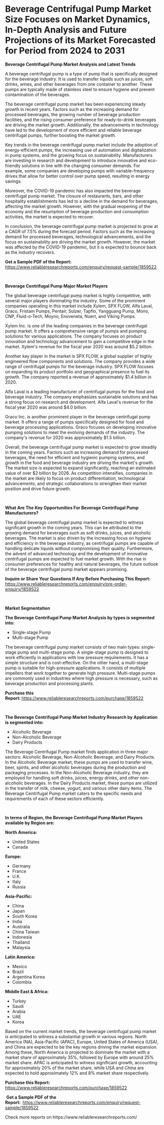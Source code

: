 <p><h1>Beverage Centrifugal Pump Market Size Focuses on Market Dynamics, In-Depth Analysis and Future Projections of its Market Forecasted for Period from 2024 to 2031</h1></p><p><strong>Beverage Centrifugal Pump Market Analysis and Latest Trends</strong></p>
<p><p>A beverage centrifugal pump is a type of pump that is specifically designed for the beverage industry. It is used to transfer liquids such as juices, soft drinks, wines, and other beverages from one container to another. These pumps are typically made of stainless steel to ensure hygiene and prevent contamination of the beverages.</p><p>The beverage centrifugal pump market has been experiencing steady growth in recent years. Factors such as the increasing demand for processed beverages, the growing number of beverage production facilities, and the rising consumer preference for ready-to-drink beverages are driving the market growth. Additionally, the advancements in technology have led to the development of more efficient and reliable beverage centrifugal pumps, further boosting the market growth.</p><p>Key trends in the beverage centrifugal pump market include the adoption of energy-efficient pumps, the increasing use of automation and digitalization in pump systems, and the growing focus on sustainability. Manufacturers are investing in research and development to introduce innovative and eco-friendly solutions in line with the changing consumer demands. For example, some companies are developing pumps with variable-frequency drives that allow for better control over pump speed, resulting in energy savings.</p><p>Moreover, the COVID-19 pandemic has also impacted the beverage centrifugal pump market. The closure of restaurants, bars, and other hospitality establishments has led to a decline in the demand for beverages, affecting the market growth. However, with the gradual reopening of the economy and the resumption of beverage production and consumption activities, the market is expected to recover.</p><p>In conclusion, the beverage centrifugal pump market is projected to grow at a CAGR of 7.5% during the forecast period. Factors such as the increasing demand for processed beverages, technological advancements, and the focus on sustainability are driving the market growth. However, the market was affected by the COVID-19 pandemic, but it is expected to bounce back as the industry recovers.</p></p>
<p><strong>Get a Sample PDF of the Report:&nbsp;</strong> <a href="https://www.reliableresearchreports.com/enquiry/request-sample/1859522">https://www.reliableresearchreports.com/enquiry/request-sample/1859522</a></p>
<p>&nbsp;</p>
<p><strong>Beverage Centrifugal Pump Major Market Players</strong></p>
<p><p>The global beverage centrifugal pump market is highly competitive, with several major players dominating the industry. Some of the prominent companies operating in this market include Xylem, SPX FLOW, Alfa Laval, Graco, Fristam Pumps, Pentair, Sulzer, Tapflo, Yangguang Pump, Mono, CNP, Fluid-o-Tech, Moyno, Enoveneta, Nuert, and Viking Pumps.</p><p>Xylem Inc. is one of the leading companies in the beverage centrifugal pump market. It offers a comprehensive range of pumps and pumping solutions for various applications. The company focuses on product innovation and technology advancement to gain a competitive edge in the market. Xylem's revenue for the fiscal year 2020 was around $5.2 billion.</p><p>Another key player in the market is SPX FLOW, a global supplier of highly engineered flow components and solutions. The company provides a wide range of centrifugal pumps for the beverage industry. SPX FLOW focuses on expanding its product portfolio and geographical presence to fuel its growth. The company reported a revenue of approximately $1.4 billion in 2020.</p><p>Alfa Laval is a leading manufacturer of centrifugal pumps for the food and beverage industry. The company emphasizes sustainable solutions and has a strong focus on research and development. Alfa Laval's revenue for the fiscal year 2020 was around $4.0 billion.</p><p>Graco Inc. is another prominent player in the beverage centrifugal pump market. It offers a range of pumps specifically designed for food and beverage processing applications. Graco focuses on developing innovative pumping solutions to meet the evolving demands of the industry. The company's revenue for 2020 was approximately $1.5 billion.</p><p>Overall, the beverage centrifugal pump market is expected to grow steadily in the coming years. Factors such as increasing demand for processed beverages, the need for efficient and hygienic pumping systems, and growth in the food and beverage industry are driving the market's growth. The market size is expected to expand significantly, reaching an estimated value of over $2 billion by 2026. As competition intensifies, companies in the market are likely to focus on product differentiation, technological advancements, and strategic collaborations to strengthen their market position and drive future growth.</p></p>
<p>&nbsp;</p>
<p><strong>What Are The Key Opportunities For Beverage Centrifugal Pump Manufacturers?</strong></p>
<p><p>The global beverage centrifugal pump market is expected to witness significant growth in the coming years. This can be attributed to the growing demand for beverages such as soft drinks, juices, and alcoholic beverages. The market is also driven by the increasing focus on hygiene and efficiency in the beverage industry, as centrifugal pumps are capable of handling delicate liquids without compromising their quality. Furthermore, the advent of advanced technology and the development of innovative centrifugal pumps are expected to fuel market growth. With the rise in consumer preferences for healthy and natural beverages, the future outlook of the beverage centrifugal pump market appears promising.</p></p>
<p><strong>Inquire or Share Your Questions If Any Before Purchasing This Report:</strong> <a href="https://www.reliableresearchreports.com/enquiry/pre-order-enquiry/1859522">https://www.reliableresearchreports.com/enquiry/pre-order-enquiry/1859522</a></p>
<p>&nbsp;</p>
<p><strong>Market Segmentation</strong></p>
<p><strong>The Beverage Centrifugal Pump Market Analysis by types is segmented into:</strong></p>
<p><ul><li>Single-stage Pump</li><li>Multi-stage Pump</li></ul></p>
<p><p>The beverage centrifugal pump market consists of two main types: single-stage pump and multi-stage pump. A single-stage pump is designed to work efficiently in applications with low pressure requirements. It has a simple structure and is cost-effective. On the other hand, a multi-stage pump is suitable for high-pressure applications. It consists of multiple impellers that work together to generate high pressure. Multi-stage pumps are commonly used in industries where high pressure is necessary, such as beverage production and processing plants.</p></p>
<p><strong>Purchase this Report:&nbsp;</strong><a href="https://www.reliableresearchreports.com/purchase/1859522">https://www.reliableresearchreports.com/purchase/1859522</a></p>
<p>&nbsp;</p>
<p><strong>The Beverage Centrifugal Pump Market Industry Research by Application is segmented into:</strong></p>
<p><ul><li>Alcoholic Beverage</li><li>Non-Alcoholic Beverage</li><li>Dairy Products</li></ul></p>
<p><p>The Beverage Centrifugal Pump market finds application in three major sectors: Alcoholic Beverage, Non-Alcoholic Beverage, and Dairy Products. In the Alcoholic Beverage market, these pumps are used to transfer wine, beer, spirits, and other alcoholic beverages during the production and packaging processes. In the Non-Alcoholic Beverage industry, they are employed for handling soft drinks, juices, energy drinks, and other non-alcoholic beverages. In the Dairy Products market, these pumps are utilized in the transfer of milk, cheese, yogurt, and various other dairy items. The Beverage Centrifugal Pump market caters to the specific needs and requirements of each of these sectors efficiently.</p></p>
<p>&nbsp;</p>
<p><strong>In terms of Region, the Beverage Centrifugal Pump Market Players available by Region are:</strong></p>
<p>
    <p> <strong> North America: </strong>
        <ul>
            <li>United States</li>
            <li>Canada</li>
        </ul>
        </p> 
    <p> <strong> Europe: </strong>
        <ul>
            <li>Germany</li>
            <li>France</li>
            <li>U.K.</li>
            <li>Italy</li>
            <li>Russia</li>
        </ul>
        </p> 
    <p> <strong> Asia-Pacific: </strong>
        <ul>
            <li>China</li>
            <li>Japan</li>
            <li>South Korea</li>
            <li>India</li>
            <li>Australia</li>
            <li>China Taiwan</li>
            <li>Indonesia</li>
            <li>Thailand</li>
            <li>Malaysia</li>
        </ul>
        </p> 
    <p> <strong> Latin America: </strong>
        <ul>
            <li>Mexico</li>
            <li>Brazil</li>
            <li>Argentina Korea</li>
            <li>Colombia</li>
        </ul>
        </p> 
    <p> <strong> Middle East & Africa: </strong>
        <ul>
            <li>Turkey</li>
            <li>Saudi</li>
            <li>Arabia</li>
            <li>UAE</li>
            <li>Korea</li>
        </ul>
    </p>
    </p>
<p><p>Based on the current market trends, the beverage centrifugal pump market is anticipated to witness a substantial growth in various regions. North America (NA), Asia-Pacific (APAC), Europe, United States of America (USA), and China are expected to be the key regions driving the market expansion. Among these, North America is projected to dominate the market with a market share of approximately 35%, followed by Europe with around 25% market share. APAC is anticipated to witness significant growth, accounting for approximately 20% of the market share, while USA and China are expected to hold approximately 12% and 8% market share respectively.</p></p>
<p><strong>Purchase this Report: </strong><a href="https://www.reliableresearchreports.com/purchase/1859522">https://www.reliableresearchreports.com/purchase/1859522</a></p>
<p>&nbsp;<strong>Get a Sample PDF of the Report:&nbsp;&nbsp;</strong><a href="https://www.reliableresearchreports.com/enquiry/request-sample/1859522">https://www.reliableresearchreports.com/enquiry/request-sample/1859522</a></p>
<p><strong></strong></p>
<p>Check more reports on https://www.reliableresearchreports.com/</p>